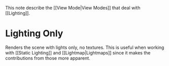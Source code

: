 This note describe the [[View Mode|View Modes]] that deal with [[Lighting]].


# Lighting Only

Renders the scene with lights only, no textures.
This is useful when working with [[Static Lighting]] and [[Lightmap|Lightmaps]] since it makes the contributions from those more apparent.
